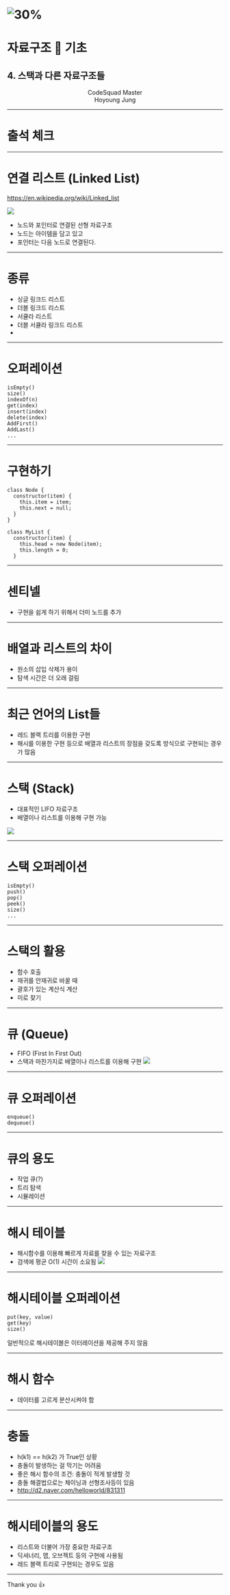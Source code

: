 <!-- $theme: default -->

# ![30%](images/img_white.png) 
# 자료구조 :crown: 기초 
## 4. 스택과 다른 자료구조들 
<p align='center'>
CodeSquad Master <br>
Hoyoung Jung
</p>

---
<!-- page_number: true -->
# 출석 체크  

---
# 연결 리스트 (Linked List)
https://en.wikipedia.org/wiki/Linked_list

![](images/list.png)

- 노드와 포인터로 연결된 선형 자료구조 
- 노드는 아이템을 담고 있고
- 포인터는 다음 노드로 연결된다. 

---
# 종류
- 싱글 링크드 리스트 
- 더블 링크드 리스트
- 서큘라 리스트
- 더블 서큘라 링크드 리스트 
- 
---
# 오퍼레이션
```
isEmpty()
size()
indexOf(n)
get(index)
insert(index)
delete(index)
AddFirst()
AddLast()
...
```
---
# 구현하기

```
class Node {
  constructor(item) {
    this.item = item;
    this.next = null;
  }
}

class MyList {
  constructor(item) {
    this.head = new Node(item);
    this.length = 0;
  }
```
---
# 센티넬
- 구현을 쉽게 하기 위해서 더미 노드를 추가 

---
# 배열과 리스트의 차이
- 원소의 삽입 삭제가 용이
- 탐색 시간은 더 오래 걸림 


---
# 최근 언어의 List들 
- 레드 블랙 트리를 이용한 구현 
- 해시를 이용한 구현 
등으로 배열과 리스트의 장점을 갖도록 방식으로 구현되는 경우가 많음


---
# 스택 (Stack)

- 대표적인 LIFO 자료구조
- 배열이나 리스트를 이용해 구현 가능

![](images/stack.png)

---
# 스택 오퍼레이션
```
isEmpty()
push()
pop()
peek()
size()
...
```

---
# 스택의 활용 
- 함수 호출
- 재귀를 안재귀로 바꿀 때 
- 괄호가 있는 계산식 계산
- 미로 찾기 

---
# 큐 (Queue)
- FIFO (First In First Out)
- 스택과 마찬가지로 배열이나 리스트를 이용해 구현
![](images/queue.png)  

---
# 큐 오퍼레이션
```
enqueue()
dequeue()
```

---
# 큐의 용도
- 작업 큐(?) 
- 트리 탐색
- 시뮬레이션 

---
# 해시 테이블
- 해시함수를 이용해 빠르게 자료를 찾을 수 있는 자료구조
- 검색에 평균 O(1) 시간이 소요됨
![](images/hash.png)

---
# 해시테이블 오퍼레이션
```
put(key, value)
get(key) 
size()
```
일반적으로 해시테이블은 이터레이션을 제공해 주지 않음

---
# 해시 함수 
- 데이터를 고르게 분산시켜야 함 

---
# 충돌
- h(k1) == h(k2) 가 True인 상황 
- 충돌이 발생하는 걸 막기는 어려움
- 좋은 해시 함수의 조건: 충돌이 적게 발생할 것  
- 충돌 해결법으로는 체이닝과 선형조사등이 있음 
- http://d2.naver.com/helloworld/831311

---
# 해시테이블의 용도
- 리스트와 더불어 가장 중요한 자료구조 
- 딕셔너리, 맵, 오브젝트 등의 구현에 사용됨
- 레드 블랙 트리로 구현되는 경우도 있음 

---
Thank you :+1: